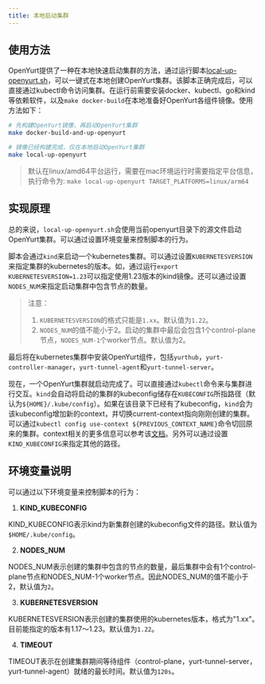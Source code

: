 ```yaml
---
title: 本地启动集群
---
```


## 使用方法

OpenYurt提供了一种在本地快速启动集群的方法，通过运行脚本[local-up-openyurt.sh](https://github.com/openyurtio/openyurt/blob/master/hack/make-rules/local-up-openyurt.sh)，可以一键式在本地创建OpenYurt集群。该脚本正确完成后，可以直接通过kubectl命令访问集群。在运行前需要安装docker、kubectl、go和kind等依赖软件，以及`make docker-build`在本地准备好OpenYurt各组件镜像。使用方法如下：

```bash
# 先构建OpenYurt镜像，再启动OpenYurt集群
make docker-build-and-up-openyurt

# 镜像已经构建完成，仅在本地启动OpenYurt集群
make local-up-openyurt
```

> 默认在linux/amd64平台运行，需要在mac环境运行时需要指定平台信息，执行命令为: `make local-up-openyurt TARGET_PLATFORMS=linux/arm64`

## 实现原理

总的来说，`local-up-openyurt.sh`会使用当前openyurt目录下的源文件启动OpenYurt集群。可以通过设置环境变量来控制脚本的行为。

脚本会通过`kind`来启动一个kubernetes集群。可以通过设置`KUBERNETESVERSION`来指定集群的kubernetes的版本。如，通过运行`export KUBERNETESVERSION=1.23`可以指定使用1.23版本的kind镜像。还可以通过设置`NODES_NUM`来指定启动集群中包含节点的数量。
>注意：
>1. `KUBERNETESVERSION`的格式只能是`1.xx`。默认值为`1.22`。
>2. `NODES_NUM`的值不能小于2。启动的集群中最后会包含1个control-plane节点，`NODES_NUM-1`个worker节点。默认值为2。

最后将在kubernetes集群中安装OpenYurt组件，包括`yurthub`，`yurt-controller-manager`，`yurt-tunnel-agent`和`yurt-tunnel-server`。

现在，一个OpenYurt集群就启动完成了。可以直接通过`kubectl`命令来与集群进行交互。`kind`会自动将启动的集群的kubeconfig储存在`KUBECONFIG`所指路径（默认为`${HOME}/.kube/config`）。如果在该目录下已经有了kubeconfig，`kind`会为该kubeconfig增加新的context，并切换current-context指向刚刚创建的集群。可以通过`kubectl config use-context ${PREVIOUS_CONTEXT_NAME}`命令切回原来的集群。context相关的更多信息可以参考该[文档](https://kubernetes.io/docs/tasks/access-application-cluster/configure-access-multiple-clusters)。另外可以通过设置`KIND_KUBECONFIG`来指定其他的路径。

## 环境变量说明

可以通过以下环境变量来控制脚本的行为：

1. **KIND_KUBECONFIG**

KIND_KUBECONFIG表示kind为新集群创建的kubeconfig文件的路径。默认值为`$HOME/.kube/config`。

2. **NODES_NUM**

NODES_NUM表示创建的集群中包含的节点的数量，最后集群中会有1个control-plane节点和NODES_NUM-1个worker节点。因此NODES_NUM的值不能小于2，默认值为`2`。

3. **KUBERNETESVERSION**

KUBERNETESVERSION表示创建的集群使用的kubernetes版本，格式为"1.xx"。目前能指定的版本有1.17～1.23。默认值为`1.22`。

4. **TIMEOUT**

TIMEOUT表示在创建集群期间等待组件（control-plane，yurt-tunnel-server，yurt-tunnel-agent）就绪的最长时间。默认值为`120s`。